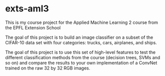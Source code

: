 # exts-aml3
This is my course project for the Applied Machine Learning 2 course from the EPFL Extension School

The goal of this project is to build an image classifier on a subset of the CIFAR-10 data set with four categories: trucks, cars, airplanes, and ships.

The goal of this project is to use this set of high-level features to test the different classification methods from the course (decision trees, SVMs and so on) and compare the results to your own implementation of a ConvNet trained on the raw 32 by 32 RGB images.
